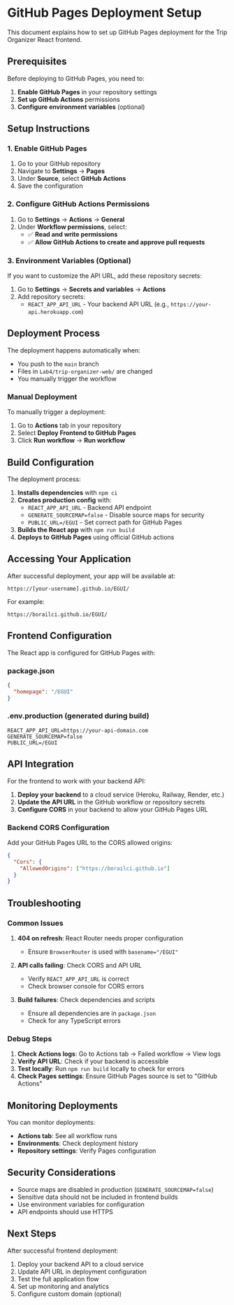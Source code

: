 # GitHub Pages Deployment Setup

This document explains how to set up GitHub Pages deployment for the Trip Organizer React frontend.

## Prerequisites

Before deploying to GitHub Pages, you need to:

1. **Enable GitHub Pages** in your repository settings
2. **Set up GitHub Actions** permissions
3. **Configure environment variables** (optional)

## Setup Instructions

### 1. Enable GitHub Pages

1. Go to your GitHub repository
2. Navigate to **Settings** → **Pages**
3. Under **Source**, select **GitHub Actions**
4. Save the configuration

### 2. Configure GitHub Actions Permissions

1. Go to **Settings** → **Actions** → **General**
2. Under **Workflow permissions**, select:
   - ✅ **Read and write permissions**
   - ✅ **Allow GitHub Actions to create and approve pull requests**

### 3. Environment Variables (Optional)

If you want to customize the API URL, add these repository secrets:

1. Go to **Settings** → **Secrets and variables** → **Actions**
2. Add repository secrets:
   - `REACT_APP_API_URL` - Your backend API URL (e.g., `https://your-api.herokuapp.com`)

## Deployment Process

The deployment happens automatically when:

- You push to the `main` branch
- Files in `Lab4/trip-organizer-web/` are changed
- You manually trigger the workflow

### Manual Deployment

To manually trigger a deployment:

1. Go to **Actions** tab in your repository
2. Select **Deploy Frontend to GitHub Pages**
3. Click **Run workflow** → **Run workflow**

## Build Configuration

The deployment process:

1. **Installs dependencies** with `npm ci`
2. **Creates production config** with:
   - `REACT_APP_API_URL` - Backend API endpoint
   - `GENERATE_SOURCEMAP=false` - Disable source maps for security
   - `PUBLIC_URL=/EGUI` - Set correct path for GitHub Pages
3. **Builds the React app** with `npm run build`
4. **Deploys to GitHub Pages** using official GitHub actions

## Accessing Your Application

After successful deployment, your app will be available at:

```
https://[your-username].github.io/EGUI/
```

For example:

```
https://borailci.github.io/EGUI/
```

## Frontend Configuration

The React app is configured for GitHub Pages with:

### package.json

```json
{
  "homepage": "/EGUI"
}
```

### .env.production (generated during build)

```
REACT_APP_API_URL=https://your-api-domain.com
GENERATE_SOURCEMAP=false
PUBLIC_URL=/EGUI
```

## API Integration

For the frontend to work with your backend API:

1. **Deploy your backend** to a cloud service (Heroku, Railway, Render, etc.)
2. **Update the API URL** in the GitHub workflow or repository secrets
3. **Configure CORS** in your backend to allow your GitHub Pages URL

### Backend CORS Configuration

Add your GitHub Pages URL to the CORS allowed origins:

```json
{
  "Cors": {
    "AllowedOrigins": ["https://borailci.github.io"]
  }
}
```

## Troubleshooting

### Common Issues

1. **404 on refresh**: React Router needs proper configuration

   - Ensure `BrowserRouter` is used with `basename="/EGUI"`

2. **API calls failing**: Check CORS and API URL

   - Verify `REACT_APP_API_URL` is correct
   - Check browser console for CORS errors

3. **Build failures**: Check dependencies and scripts
   - Ensure all dependencies are in `package.json`
   - Check for any TypeScript errors

### Debug Steps

1. **Check Actions logs**: Go to Actions tab → Failed workflow → View logs
2. **Verify API URL**: Check if your backend is accessible
3. **Test locally**: Run `npm run build` locally to check for errors
4. **Check Pages settings**: Ensure GitHub Pages source is set to "GitHub Actions"

## Monitoring Deployments

You can monitor deployments:

- **Actions tab**: See all workflow runs
- **Environments**: Check deployment history
- **Repository settings**: Verify Pages configuration

## Security Considerations

- Source maps are disabled in production (`GENERATE_SOURCEMAP=false`)
- Sensitive data should not be included in frontend builds
- Use environment variables for configuration
- API endpoints should use HTTPS

## Next Steps

After successful frontend deployment:

1. Deploy your backend API to a cloud service
2. Update API URL in deployment configuration
3. Test the full application flow
4. Set up monitoring and analytics
5. Configure custom domain (optional)
